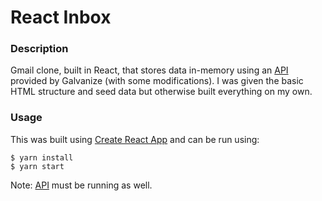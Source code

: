 # React Inbox

### Description
Gmail clone, built in React, that stores data in-memory using an [API](https://github.com/JBallin/g-api) provided by Galvanize (with some modifications). I was given the basic HTML structure and seed data but otherwise built everything on my own.

### Usage
This was built using [Create React App](https://github.com/facebook/create-react-app) and can be run using:

```shell
$ yarn install
$ yarn start
```
Note: [API](https://github.com/JBallin/g-api) must be running as well.
